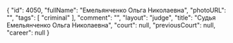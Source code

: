 {
    "id": 4050,
    "fullName": "Емельянченко Ольга Николаевна",
    "photoURL": "",
    "tags": [
        "criminal"
    ],
    "comment": "",
    "layout": "judge",
    "title": "Судья Емельянченко Ольга Николаевна",
    "court": null,
    "previousCourt": null,
    "career": null
}